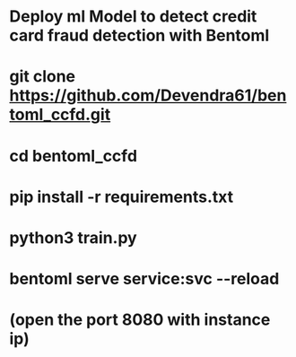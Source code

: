 # Deploy ml Model to detect credit card fraud detection with Bentoml
# git clone https://github.com/Devendra61/bentoml_ccfd.git
# cd bentoml_ccfd
# pip install -r requirements.txt
# python3 train.py
# bentoml serve service:svc --reload
# (open the port 8080 with instance ip)
